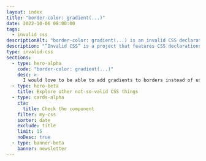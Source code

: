 ```yaml
---
layout: index
title: "border-color: gradient(...)"
date: 2022-10-06 08:00:00
tags:
  - invalid css
descriptionAlt: "border-color: gradient(...) is an invalid CSS declaration I wish existed."
description: "“Invalid CSS” is a project that features CSS declarations that are not valid and non-existing. For example, border-color: gradient(...)."
type: invalid-css
sections:
  - type: hero-alpha
    code: "border-color: gradient(...)"
    desc: >-
      I would love to be able to add gradients to borders instead of using [hacky workarounds](https://css-tricks.com/gradient-borders-in-css/).
  - type: hero-beta
    title: Explore other not-so-valid CSS things
  - type: cards-alpha
    cta:
      title: Check the component
    filter: my-css
    sorter: date
    exclude: title
    limit: 15
    noDesc: true
  - type: banner-beta
    banner: newsletter
---
```

